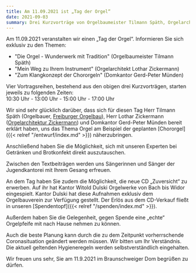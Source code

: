 ```yaml
---
title: Am 11.09.2021 ist „Tag der Orgel“
date: 2021-09-03
summary: Drei Kurzvorträge von Orgelbaumeister Tilmann Späth, Orgelarchitekt Lothar Zickermann und Domkantor Gerd-Peter Münden.
---
```


Am 11.09.2021 veranstalten wir einen „Tag der Orgel“.
Informieren Sie sich exklusiv zu den Themen:

- "Die Orgel - Wunderwerk mit Tradition" (Orgelbaumeister Tilmann Späth)
- "Mein Weg zu Ihrem Instrument" (Orgelarchitekt Lothar Zickermann)
- "Zum Klangkonzept der Chororgeln" (Domkantor Gerd-Peter Münden)

Vier Vortragsreihen, bestehend aus den obigen drei Kurzvorträgen,  starten jeweils zu folgenden Zeiten:  
10:30 Uhr - 13:00 Uhr - 15:00 Uhr - 17:00 Uhr

Wir sind sehr glücklich darüber, dass sich für diesen Tag 
Herr Tilmann Späth (Orgelbauer, [Freiburger Orgelbau](https://freiburgerorgelbau.de)), 
Herr Lothar Zickermann ([Orgelarchitektur Zickermann](https://orgelarchitektur-zickermann.de)) und 
Domkantor Gerd-Peter Münden bereit erklärt haben, 
uns das Thema Orgel am Beispiel der geplanten [Chororgel]({{< relref "/entwurf/index.md" >}}) näherzubringen.

Anschließend haben Sie die Möglichkeit, sich mit unseren Experten bei Getränken und Brotkonfekt direkt auszutauschen.

Zwischen den Textbeiträgen werden uns Sängerinnen und Sänger der Jugendkantorei mit Ihrem Gesang erfreuen.

An dem Tag haben Sie zudem die Möglichkeit, die neue CD „Zuversicht“ zu erwerben.
Auf ihr hat Kantor Witold Dulski Orgelwerke von Bach bis Widor eingespielt.
Kantor Dulski hat diese Aufnahmen exklusiv dem Orgelbauverein zur Verfügung gestellt.
Der Erlös aus dem CD-Verkauf fließt in unseren [Spendentopf]({{< relref "/spenden/index.md" >}}).

Außerdem haben Sie die Gelegenheit, gegen Spende eine „echte“ Orgelpfeife mit nach Hause nehmen zu können.

Auch die beste Planung kann durch die zu dem Zeitpunkt vorherrschende Coronasituation geändert werden müssen.
Wir bitten um Ihr Verständnis.
Die aktuell geltenden Hygieneregeln werden selbstverständlich eingehalten.

Wir freuen uns sehr, Sie am 11.9.2021 im Braunschweiger Dom begrüßen zu dürfen.
